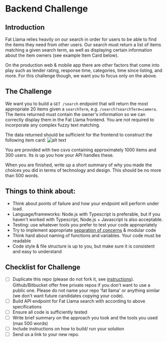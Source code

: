 # Backend Challenge

## Introduction

Fat Llama relies heavily on our search in order for users to be able to find the items they need from other users. Our search must return a list of items matching a given search term, as well as displaying certain information about the item owners (see example Item Card below).

On the production web & mobile app there are other factors that come into play such as lender rating, response time, categories, time since listing, and more. For this challenge though, we want you to focus only on the above.

## The Challenge

We want you to build a `GET /search` endpoint that will return the most appropriate 20 items given a `searchTerm`, e.g. `/search?searchTerm=camera`. The items returned must contain the owner's information so we can correctly display them in the Fat Llama frontend. You are not required to incorporate any complex fuzzy text matching.

The data returned should be sufficient for the frontend to construct the following item card:
![alt text](https://fat-lama-assets.s3-eu-west-1.amazonaws.com/itemCard.png "Item card")

You are provided with two csvs containing approximately 1000 items and 300 users. Its is up you how your API handles these.

When you are finished, write up a short summary of why you made the choices you did in terms of technology and design. This should be no more than 500 words.

## Things to think about:

- Think about points of failure and how your endpoint will perform under load.
- Language/frameworks: Node.js with Typescript is preferable, but if you haven't worked with Typescript, Node.js + Javascript is also acceptable.
- Testing: use whatever tools you prefer to test your code appropriately
- Try to implement appropriate [separation of concerns](https://effectivesoftwaredesign.com/2012/02/05/separation-of-concerns/) & modular code
- Think hard about naming of functions and variables. Your code must be readable
- Code style & file structure is up to you, but make sure it is consistent and easy to understand

## Checklist for Challenge

- [ ] Duplicate this repo (please do not fork it, see [instructions](https://help.github.com/articles/duplicating-a-repository/)). Github/Bitbucket offer free private repos if you don't want to use a public one. Please do not name your repo 'fat llama' or anything similar (we don't want future candidates copying your code).
- [ ] Build API endpoint for Fat Llama search with according to above specifications
- [ ] Ensure all code is sufficiently tested
- [ ] Write brief summary on the approach you took and the tools you used (max 500 words)
- [ ] Include instructions on how to build/ run your solution
- [ ] Send us a link to your new repo.
